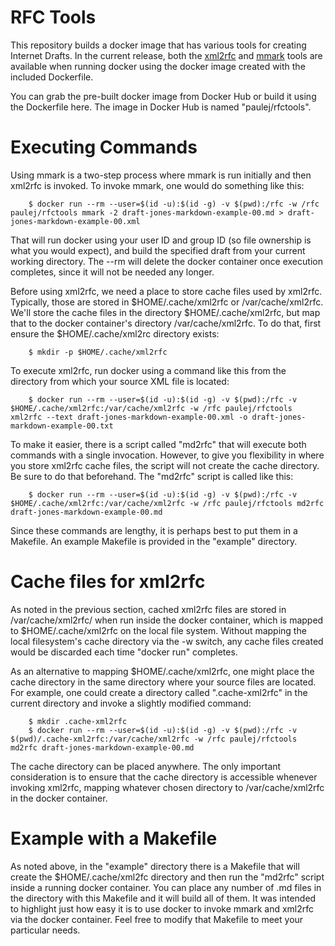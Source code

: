 # RFC Tools

This repository builds a docker image that has various tools for creating Internet Drafts.  In the current release, both the [xml2rfc](https://xml2rfc.tools.ietf.org/) and [mmark](https://github.com/mmarkdown/mmark) tools are available when running docker using the docker image created with the included Dockerfile.

You can grab the pre-built docker image from Docker Hub or build it using the Dockerfile here.  The image in Docker Hub is named "paulej/rfctools".

# Executing Commands

Using mmark is a two-step process where mmark is run initially and then xml2rfc is invoked.  To invoke mmark, one would do something like this:

```
    $ docker run --rm --user=$(id -u):$(id -g) -v $(pwd):/rfc -w /rfc paulej/rfctools mmark -2 draft-jones-markdown-example-00.md > draft-jones-markdown-example-00.xml
```

That will run docker using your user ID and group ID (so file ownership is what you would expect), and build the specified draft from your current working directory.  The --rm will delete the docker container once execution completes, since it will not be needed any longer.

Before using xml2rfc, we need a place to store cache files used by xml2rfc.  Typically, those are stored in $HOME/.cache/xml2rfc or /var/cache/xml2rfc.  We'll store the cache files in the directory $HOME/.cache/xml2rfc, but map that to the docker container's directory /var/cache/xml2rfc.  To do that, first ensure the $HOME/.cache/xml2rc directory exists:

```
    $ mkdir -p $HOME/.cache/xml2rfc
```

To execute xml2rfc, run docker using a command like this from the directory from which your source XML file is located:

```
    $ docker run --rm --user=$(id -u):$(id -g) -v $(pwd):/rfc -v $HOME/.cache/xml2rfc:/var/cache/xml2rfc -w /rfc paulej/rfctools xml2rfc --text draft-jones-markdown-example-00.xml -o draft-jones-markdown-example-00.txt
```

To make it easier, there is a script called "md2rfc" that will execute both commands with a single invocation.  However, to give you flexibility in where you store xml2rfc cache files, the script will not create the cache directory.  Be sure to do that beforehand.  The "md2rfc" script is called like this:

```
    $ docker run --rm --user=$(id -u):$(id -g) -v $(pwd):/rfc -v $HOME/.cache/xml2rfc:/var/cache/xml2rfc -w /rfc paulej/rfctools md2rfc draft-jones-markdown-example-00.md
```

Since these commands are lengthy, it is perhaps best to put them in a Makefile.  An example Makefile is provided in the "example" directory.

# Cache files for xml2rfc

As noted in the previous section, cached xml2rfc files are stored in /var/cache/xml2rfc/ when run inside the docker container, which is mapped to $HOME/.cache/xml2rfc on the local file system.  Without mapping the local filesystem's cache directory via the -w switch, any cache files created would be discarded each time "docker run" completes.

As an alternative to mapping $HOME/.cache/xml2rfc, one might place the cache directory in the same directory where your source files are located.  For example, one could create a directory called ".cache-xml2rfc" in the current directory and invoke a slightly modified command:

```
    $ mkdir .cache-xml2rfc
    $ docker run --rm --user=$(id -u):$(id -g) -v $(pwd):/rfc -v $(pwd)/.cache-xml2rfc:/var/cache/xml2rfc -w /rfc paulej/rfctools md2rfc draft-jones-markdown-example-00.md
```

The cache directory can be placed anywhere.  The only important consideration is to ensure that the cache directory is accessible whenever invoking xml2rfc, mapping whatever chosen directory to /var/cache/xml2rfc in the docker container.

# Example with a Makefile

As noted above, in the "example" directory there is a Makefile that will create the $HOME/.cache/xml2fc directory and then run the "md2rfc" script inside a running docker container.  You can place any number of .md files in the directory with this Makefile and it will build all of them.  It was intended to highlight just how easy it is to use docker to invoke mmark and xml2rfc via the docker container.  Feel free to modify that Makefile to meet your particular needs.
